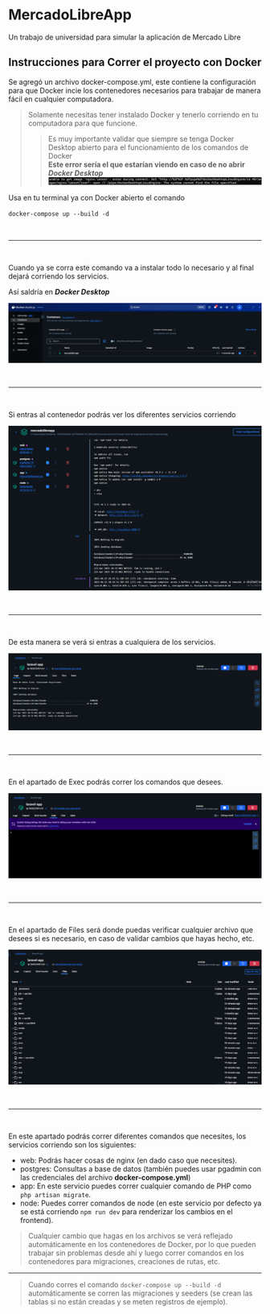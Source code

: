 # MercadoLibreApp
Un trabajo de universidad para simular la aplicación de Mercado Libre


## Instrucciones para Correr el proyecto con Docker
Se agregó un archivo docker-compose.yml, este contiene la configuración para que Docker incie los contenedores necesarios para trabajar de manera fácil en cualquier computadora.

> Solamente necesitas tener instalado Docker y tenerlo corriendo en tu computadora para que funcione.
>> Es muy importante validar que siempre se tenga Docker Desktop abierto para el funcionamiento de los comandos de Docker\
>>**Este error sería el que estarían viendo en caso de no abrir *Docker Desktop***
![Error de Docker](./docker/assets/error-docker.png)

Usa en tu terminal ya con Docker abierto el comando

`docker-compose up --build -d`

<br>

---

<br>

Cuando ya se corra este comando va a instalar todo lo necesario y al final dejará corriendo los servicios.

Así saldría en ***Docker Desktop***

![Contenedores de Docker](./docker/assets/contenedores-docker.png)

<br>

---

<br>

Si entras al contenedor podrás ver los diferentes servicios corriendo

![Imagenes Docker](./docker/assets/imagenes-docker.png)

<br>

---

<br>

De esta manera se verá si entras a cualquiera de los servicios.

![Dentro de un Servicio](./docker/assets/servicio-docker.png)

<br>

---

<br>

En el apartado de Exec podrás correr los comandos que desees.

![Apartado Exec](./docker/assets/exec-docker.png)

<br>

---

<br>

En el apartado de Files será donde puedas verificar cualquier archivo que desees si es necesario, en caso de validar cambios que hayas hecho, etc.

![alt text](./docker/assets/files-docker.png)

<br>

---

<br>

En este apartado podrás correr diferentes comandos que necesites, los servicios corriendo son los siguientes:
- web: Podrás hacer cosas de nginx (en dado caso que necesites).
- postgres: Consultas a base de datos (también puedes usar pgadmin con las credenciales del archivo **docker-compose.yml**)
- app: En este servicio puedes correr cualquier comando de PHP como `php artisan migrate`.
- node: Puedes correr comandos de node (en este servicio por defecto ya se está corriendo `npm run dev` para renderizar los cambios en el frontend).

> Cualquier cambio que hagas en los archivos se verá reflejado automáticamente en los contenedores de Docker, por lo que pueden trabajar sin problemas desde ahí y luego correr comandos en los contenedores para migraciones, creaciones de rutas, etc.


---


> Cuando corres el comando `docker-compose up --build -d` automáticamente se corren las migraciones y seeders (se crean las tablas si no están creadas y se meten registros de ejemplo).